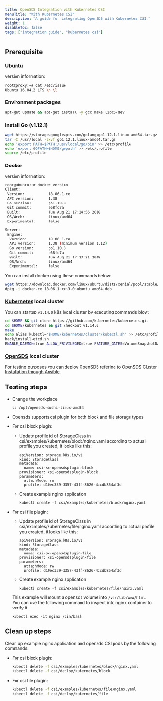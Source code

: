 ```yaml
---
title: OpenSDS Integration with Kubernetes CSI
menuTitle: "With Kubernetes CSI"
description: "A guide for integrating OpenSDS with Kubernetes CSI."
weight: 1
disableToc: false
tags: ["integration guide", "kubernetes csi"] 
---
```

## Prerequisite

### Ubuntu
version information:
```bash
root@proxy:~# cat /etc/issue
Ubuntu 16.04.2 LTS \n \l
```

### Environment packages
```bash
apt-get update && apt-get install -y gcc make libc6-dev
```

### Install Go (v1.12.1)
```bash
wget https://storage.googleapis.com/golang/go1.12.1.linux-amd64.tar.gz
tar -C /usr/local -zxvf go1.12.1.linux-amd64.tar.gz   
echo 'export PATH=$PATH:/usr/local/go/bin' >> /etc/profile  
echo 'export GOPATH=$HOME/gopath' >> /etc/profile  
source /etc/profile
```

### Docker
version information:
```bash
root@ubuntu:~# docker version
Client:
 Version:           18.06.1-ce
 API version:       1.38
 Go version:        go1.10.3
 Git commit:        e68fc7a
 Built:             Tue Aug 21 17:24:56 2018
 OS/Arch:           linux/amd64
 Experimental:      false

Server:
 Engine:
  Version:          18.06.1-ce
  API version:      1.38 (minimum version 1.12)
  Go version:       go1.10.3
  Git commit:       e68fc7a
  Built:            Tue Aug 21 17:23:21 2018
  OS/Arch:          linux/amd64
  Experimental:     false
```

You can install docker using these commands below:
```bash
wget https://download.docker.com/linux/ubuntu/dists/xenial/pool/stable/amd64/docker-ce_18.06.1~ce~3-0~ubuntu_amd64.deb
dpkg -i docker-ce_18.06.1~ce~3-0~ubuntu_amd64.deb 
```

### [Kubernetes](https://github.com/kubernetes/kubernetes) local cluster
You can startup `v1.14.0` k8s local cluster by executing commands blow:
```bash
cd $HOME && git clone https://github.com/kubernetes/kubernetes.git
cd $HOME/kubernetes && git checkout v1.14.0
make
echo alias kubectl='$HOME/kubernetes/cluster/kubectl.sh' >> /etc/profile
hack/install-etcd.sh
ENABLE_DAEMON=true ALLOW_PRIVILEGED=true FEATURE_GATES=VolumeSnapshotDataSource=true RUNTIME_CONFIG="storage.k8s.io/v1alpha1=true" LOG_LEVEL=5 hack/local-up-cluster.sh -O
```

### [OpenSDS](https://github.com/sodafoundation/opensds) local cluster
For testing purposes you can deploy OpenSDS refering to [OpenSDS Cluster Installation through Ansible](https://github.com/sodafoundation/opensds/wiki/OpenSDS-Cluster-Installation-through-Ansible).

## Testing steps

* Change the workplace

	```
	cd /opt/opensds-sushi-linux-amd64
	```
* Opensds supports csi plugin for both block and file storage types

* For csi block plugin:

	* Update profile id of StorageClass in csi/examples/kubernetes/block/nginx.yaml according to actual profile you created, it looks like this:
		```
		apiVersion: storage.k8s.io/v1
		kind: StorageClass
		metadata:
		  name: csi-sc-opensdsplugin-block
		provisioner: csi-opensdsplugin-block
		parameters:
		  attachMode: rw
		  profile: d10ec339-3357-43ff-8626-4ccdb854af3d
		```
	* Create example nginx application

		```
		kubectl create -f csi/examples/kubernetes/block/nginx.yaml
		```

* For csi file plugin:

	* Update profile id of StorageClass in csi/examples/kubernetes/file/nginx.yaml according to actual profile you created, it looks like this:
		```
		apiVersion: storage.k8s.io/v1
		kind: StorageClass
		metadata:
		  name: csi-sc-opensdsplugin-file
		provisioner: csi-opensdsplugin-file
		parameters:
		  attachMode: rw
		  profile: d10ec339-3357-43ff-8626-4ccdb854af3d
		```
	* Create example nginx application

		```
		kubectl create -f csi/examples/kubernetes/file/nginx.yaml
		```
  This example will mount a opensds volume into `/var/lib/www/html`.  
  You can use the following command to inspect into nginx container to verify it.

	```
	kubectl exec -it nginx /bin/bash
	```

## Clean up steps
Clean up example nginx application and opensds CSI pods by the following commands:  

* For csi block plugin:

	```bash
	kubectl delete -f csi/examples/kubernetes/block/nginx.yaml
	kubectl delete -f csi/deploy/kubernetes/block
	```
* For csi file plugin:

	```bash
	kubectl delete -f csi/examples/kubernetes/file/nginx.yaml
	kubectl delete -f csi/deploy/kubernetes/file
	```
